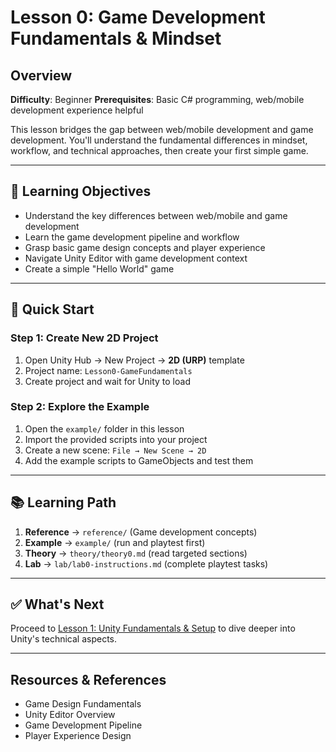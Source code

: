 # Lesson 0: Game Development Fundamentals & Mindset

## Overview

**Difficulty**: Beginner
**Prerequisites**: Basic C# programming, web/mobile development experience helpful

This lesson bridges the gap between web/mobile development and game development. You'll understand the fundamental differences in mindset, workflow, and technical approaches, then create your first simple game.

---

## 🎯 Learning Objectives

- Understand the key differences between web/mobile and game development
- Learn the game development pipeline and workflow
- Grasp basic game design concepts and player experience
- Navigate Unity Editor with game development context
- Create a simple "Hello World" game

---

## 🚀 Quick Start

### Step 1: Create New 2D Project
1. Open Unity Hub → New Project → **2D (URP)** template
2. Project name: `Lesson0-GameFundamentals`
3. Create project and wait for Unity to load

### Step 2: Explore the Example
1. Open the `example/` folder in this lesson
2. Import the provided scripts into your project
3. Create a new scene: `File → New Scene → 2D`
4. Add the example scripts to GameObjects and test them

---

## 📚 Learning Path

1. **Reference** → `reference/` (Game development concepts)
2. **Example** → `example/` (run and playtest first)
3. **Theory** → `theory/theory0.md` (read targeted sections)
4. **Lab** → `lab/lab0-instructions.md` (complete playtest tasks)

---

## ✅ What's Next

Proceed to [Lesson 1: Unity Fundamentals & Setup](../lesson1-unity-basics/) to dive deeper into Unity's technical aspects.

---

## Resources & References

- Game Design Fundamentals
- Unity Editor Overview
- Game Development Pipeline
- Player Experience Design
